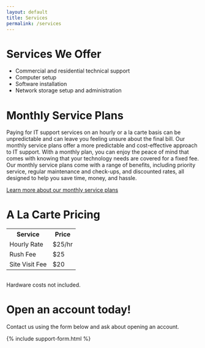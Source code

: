 ```yaml
---
layout: default
title: Services
permalink: /services
---
```

# Services We Offer
- Commercial and residential technical support
- Computer setup
- Software installation
- Network storage setup and administration

# Monthly Service Plans
Paying for IT support services on an hourly or a la carte basis can be
unpredictable and can leave you feeling unsure about the final bill. 
Our monthly service plans offer a more predictable and cost-effective
approach to IT support. With a monthly plan, you can enjoy the peace of
mind that comes with knowing that your technology needs are covered for
a fixed fee. Our monthly service plans come with a range of
benefits, including priority service, regular maintenance and check-ups,
and discounted rates, all designed to help you save time, money, and hassle.

[Learn more about our monthly service plans](/services/monthly)

# A La Carte Pricing
<table style="margin-bottom: 30px;">
  <tr>
    <th>Service</th>
    <th>Price</th>
  </tr>
  <tr>
    <td>Hourly Rate</td>
    <td>$25/hr</td>
  </tr>
  <tr>
    <td>Rush Fee</td>
    <td>$25</td>
  </tr>
  <tr>
    <td>Site Visit Fee</td>
    <td>$20</td>
  </tr>
</table>
Hardware costs not included.

# Open an account today!
Contact us using the form below and ask about opening an account.

{% include support-form.html %}
